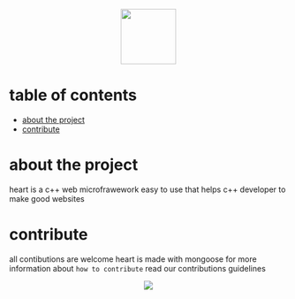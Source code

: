 
<p align="center">
<img src="https://github.com/ngdream/heart/blob/22a709c3aee1916ab3a40944b5d54e4d1de53f5f/share/heart.png" width="100">
</p>

# table of contents
- [about the project](about-the-project)
- [contribute](contribute)
# about the project
heart is a c++ web microfrawework easy to use that helps c++ developer to make good websites
# contribute

all contibutions are welcome heart is made with mongoose for more information about ``how to contribute`` read our contributions guidelines

<p align="center">
<img src="https://forthebadge.com/images/badges/built-with-love.svg">
</p>
